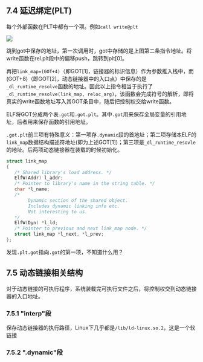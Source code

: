 ## 7.4 延迟绑定(PLT)

每个外部函数在PLT中都有一个项。例如`call write@plt`

![](https://raw.githubusercontent.com/lc1838228782/pics/master/img/write_plt.png)

跳到got中保存的地址，第一次调用时，got中存储的是上图第二条指令地址。将write函数在rel.plt段中的偏移push，跳转到plt[0]。

再把`link_map=(GOT+4)`（即GOT[1]，链接器的标识信息）作为参数推入栈中，而(GOT+8)（即GOT[2]，动态链接器中的入口点）中保存的是`_dl_runtime_resolve`函数的地址。因此以上指令相当于执行了`_dl_runtime_resolve(link_map, reloc_arg)`，该函数会完成符号的解析，即将真实的write函数地址写入其GOT条目中，随后把控制权交给write函数。



ELF将GOT分成两个表`.got`和`.got.plt`。其中`.got`用来保存全局变量的引用地址，后者用来保存函数的引用地址。

`.got.plt`前三项有特殊意义：第一项存`.dynamic`段的首地址；第二项存储本ELF的`link_map`数据结构描述符地址(即为上述GOT[1])；第三项是`_dl_runtime_resovle`的地址。后两项动态链接器在装载的时候初始化。

```c
struct link_map
{
   /* Shared library's load address. */
   ElfW(Addr) l_addr;                 
   /* Pointer to library's name in the string table. */                                 
   char *l_name;    
   /* 
        Dynamic section of the shared object.
        Includes dynamic linking info etc.
        Not interesting to us.  
   */                   
   ElfW(Dyn) *l_ld;   
   /* Pointer to previous and next link_map node. */                 
   struct link_map *l_next, *l_prev;   
};
```



发现`.plt.got`指向`.got`的第一项，不知道什么用？

## 7.5 动态链接相关结构

对于动态链接的可执行程序，系统装载完可执行文件之后，将控制权交到动态链接器的入口地址。

### 7.5.1 "interp"段

保存动态链接器的执行路径，Linux下几乎都是`/lib/ld-linux.so.2`，这是一个软链接

### 7.5.2 ".dynamic"段

